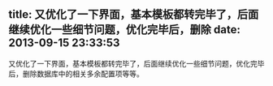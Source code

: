 title: 又优化了一下界面，基本模板都转完毕了，后面继续优化一些细节问题，优化完毕后，删除
date: 2013-09-15 23:33:53
---

又优化了一下界面，基本模板都转完毕了，后面继续优化一些细节问题，优化完毕后，删除数据库中的相关多余配置项等等。